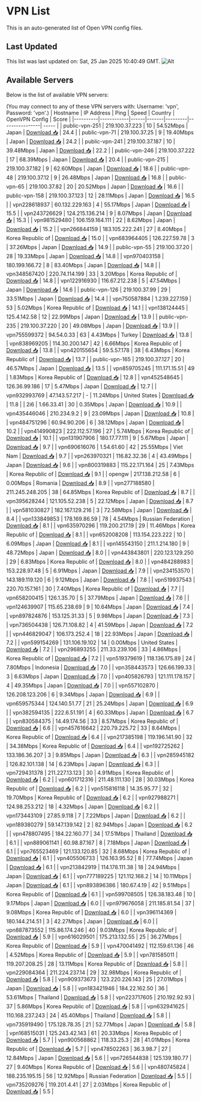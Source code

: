 # VPN List

This is an auto-generated list of Open VPN config files.

## Last Updated

This list was last updated on: Sat, 25 Jan 2025 10:40:49 GMT.
![Alt](https://repobeats.axiom.co/api/embed/186b98318ef1479477931607c1ad7d823f12451f.svg "Repobeats analytics image")

## Available Servers

Below is the list of available VPN servers:

(You may connect to any of these VPN servers with: Username: 'vpn', Password: 'vpn'.)
| Hostname | IP Address | Ping | Speed | Country | OpenVPN Config | Score |
|----------|------------|------|-------|---------|----------------| ----- |
| public-vpn-251 | 219.100.37.223 | 10 | 54.52Mbps | Japan | [Download 📥](./configs/server_0_JP.ovpn) | 24.4 |
| public-vpn-71 | 219.100.37.25 | 9 | 19.40Mbps | Japan | [Download 📥](./configs/server_1_JP.ovpn) | 24.2 |
| public-vpn-241 | 219.100.37.187 | 10 | 39.48Mbps | Japan | [Download 📥](./configs/server_2_JP.ovpn) | 22.2 |
| public-vpn-246 | 219.100.37.222 | 17 | 68.39Mbps | Japan | [Download 📥](./configs/server_3_JP.ovpn) | 20.4 |
| public-vpn-215 | 219.100.37.182 | 9 | 62.60Mbps | Japan | [Download 📥](./configs/server_4_JP.ovpn) | 18.6 |
| public-vpn-48 | 219.100.37.12 | 9 | 26.48Mbps | Japan | [Download 📥](./configs/server_5_JP.ovpn) | 16.8 |
| public-vpn-65 | 219.100.37.82 | 20 | 20.52Mbps | Japan | [Download 📥](./configs/server_6_JP.ovpn) | 16.6 |
| public-vpn-158 | 219.100.37.123 | 12 | 28.11Mbps | Japan | [Download 📥](./configs/server_7_JP.ovpn) | 16.5 |
| vpn228618937 | 60.132.229.163 | 4 | 55.17Mbps | Japan | [Download 📥](./configs/server_8_JP.ovpn) | 15.5 |
| vpn243726629 | 124.215.136.214 | 9 | 8.07Mbps | Japan | [Download 📥](./configs/server_9_JP.ovpn) | 15.3 |
| vpn981529480 | 106.159.164.111 | 22 | 8.62Mbps | Japan | [Download 📥](./configs/server_10_JP.ovpn) | 15.2 |
| vpn266844159 | 183.105.222.241 | 27 | 8.40Mbps | Korea Republic of | [Download 📥](./configs/server_11_KR.ovpn) | 15.0 |
| vpn683964405 | 126.227.59.78 | 3 | 37.26Mbps | Japan | [Download 📥](./configs/server_12_JP.ovpn) | 14.9 |
| public-vpn-55 | 219.100.37.20 | 28 | 19.33Mbps | Japan | [Download 📥](./configs/server_13_JP.ovpn) | 14.8 |
| vpn970403158 | 180.199.166.72 | 8 | 83.40Mbps | Japan | [Download 📥](./configs/server_14_JP.ovpn) | 14.8 |
| vpn348567420 | 220.74.114.199 | 33 | 3.20Mbps | Korea Republic of | [Download 📥](./configs/server_15_KR.ovpn) | 14.8 |
| vpn122916930 | 116.67.212.238 | 5 | 47.54Mbps | Japan | [Download 📥](./configs/server_16_JP.ovpn) | 14.6 |
| public-vpn-126 | 219.100.37.99 | 29 | 33.51Mbps | Japan | [Download 📥](./configs/server_17_JP.ovpn) | 14.4 |
| vpn750587884 | 1.239.227.159 | 53 | 5.02Mbps | Korea Republic of | [Download 📥](./configs/server_18_KR.ovpn) | 14.1 |
| vpn138124445 | 125.4.142.58 | 12 | 22.99Mbps | Japan | [Download 📥](./configs/server_19_JP.ovpn) | 13.9 |
| public-vpn-235 | 219.100.37.220 | 20 | 49.08Mbps | Japan | [Download 📥](./configs/server_20_JP.ovpn) | 13.9 |
| vpn755599372 | 94.54.0.33 | 63 | 4.43Mbps | Turkey | [Download 📥](./configs/server_21_TR.ovpn) | 13.8 |
| vpn838969205 | 114.30.200.147 | 42 | 6.66Mbps | Korea Republic of | [Download 📥](./configs/server_22_KR.ovpn) | 13.8 |
| vpn420155654 | 59.5.57.178 | 38 | 6.43Mbps | Korea Republic of | [Download 📥](./configs/server_23_KR.ovpn) | 13.7 |
| public-vpn-165 | 219.100.37.127 | 20 | 46.57Mbps | Japan | [Download 📥](./configs/server_24_JP.ovpn) | 13.5 |
| vpn859705245 | 111.171.15.51 | 49 | 1.83Mbps | Korea Republic of | [Download 📥](./configs/server_25_KR.ovpn) | 12.8 |
| vpn452548645 | 126.36.99.186 | 17 | 5.47Mbps | Japan | [Download 📥](./configs/server_26_JP.ovpn) | 12.7 |
| vpn932993769 | 47.143.57.217 | - | 11.24Mbps | United States | [Download 📥](./configs/server_27_US.ovpn) | 11.8 |
| 2i6 | 1.66.33.41 | 30 | 0.35Mbps | Japan | [Download 📥](./configs/server_28_JP.ovpn) | 10.9 |
| vpn435446046 | 210.234.9.2 | 9 | 23.09Mbps | Japan | [Download 📥](./configs/server_29_JP.ovpn) | 10.8 |
| vpn484751296 | 60.94.90.206 | 6 | 38.12Mbps | Japan | [Download 📥](./configs/server_30_JP.ovpn) | 10.2 |
| vpn414990823 | 222.112.57.196 | 27 | 5.74Mbps | Korea Republic of | [Download 📥](./configs/server_31_KR.ovpn) | 10.1 |
| vpn131907906 | 180.17.77.111 | 9 | 5.67Mbps | Japan | [Download 📥](./configs/server_32_JP.ovpn) | 9.7 |
| vpn690616076 | 1.54.61.60 | 42 | 25.55Mbps | Viet Nam | [Download 📥](./configs/server_33_VN.ovpn) | 9.7 |
| vpn263970321 | 116.82.32.36 | 4 | 43.49Mbps | Japan | [Download 📥](./configs/server_34_JP.ovpn) | 9.6 |
| vpn800319883 | 115.22.171.164 | 25 | 7.43Mbps | Korea Republic of | [Download 📥](./configs/server_35_KR.ovpn) | 9.1 |
| opengw | 217.138.212.58 | 6 | 0.00Mbps | Romania | [Download 📥](./configs/server_36_RO.ovpn) | 8.9 |
| vpn277188580 | 211.245.248.205 | 38 | 64.85Mbps | Korea Republic of | [Download 📥](./configs/server_37_KR.ovpn) | 8.7 |
| vpn395628244 | 121.105.52.238 | 5 | 22.12Mbps | Japan | [Download 📥](./configs/server_38_JP.ovpn) | 8.7 |
| vpn581030827 | 182.167.129.216 | 3 | 72.58Mbps | Japan | [Download 📥](./configs/server_39_JP.ovpn) | 8.4 |
| vpn133849853 | 178.169.86.59 | 78 | 4.54Mbps | Russian Federation | [Download 📥](./configs/server_40_RU.ovpn) | 8.1 |
| vpn635970296 | 119.200.217.19 | 29 | 11.46Mbps | Korea Republic of | [Download 📥](./configs/server_41_KR.ovpn) | 8.1 |
| vpn652008208 | 113.154.223.222 | 10 | 6.09Mbps | Japan | [Download 📥](./configs/server_42_JP.ovpn) | 8.1 |
| vpn145543150 | 211.1.214.180 | 9 | 48.72Mbps | Japan | [Download 📥](./configs/server_43_JP.ovpn) | 8.0 |
| vpn443843801 | 220.123.129.250 | 29 | 6.83Mbps | Korea Republic of | [Download 📥](./configs/server_44_KR.ovpn) | 8.0 |
| vpn484288983 | 153.228.97.48 | 5 | 6.91Mbps | Japan | [Download 📥](./configs/server_45_JP.ovpn) | 7.9 |
| vpn234153570 | 143.189.119.120 | 6 | 9.12Mbps | Japan | [Download 📥](./configs/server_46_JP.ovpn) | 7.8 |
| vpn519937543 | 220.70.157.161 | 30 | 7.40Mbps | Korea Republic of | [Download 📥](./configs/server_47_KR.ovpn) | 7.7 |
| vpn658200415 | 126.1.35.70 | 5 | 37.79Mbps | Japan | [Download 📥](./configs/server_48_JP.ovpn) | 7.6 |
| vpn124639907 | 115.65.238.69 | 9 | 10.64Mbps | Japan | [Download 📥](./configs/server_49_JP.ovpn) | 7.4 |
| vpn897824876 | 153.125.31.33 | 5 | 9.98Mbps | Japan | [Download 📥](./configs/server_50_JP.ovpn) | 7.3 |
| vpn736504438 | 126.71.108.82 | 4 | 41.59Mbps | Japan | [Download 📥](./configs/server_51_JP.ovpn) | 7.2 |
| vpn446829047 | 106.173.252.4 | 18 | 22.93Mbps | Japan | [Download 📥](./configs/server_52_JP.ovpn) | 7.2 |
| vpn599154269 | 131.106.19.102 | 14 | 0.00Mbps | United States | [Download 📥](./configs/server_53_US.ovpn) | 7.2 |
| vpn296893255 | 211.33.239.106 | 33 | 4.86Mbps | Korea Republic of | [Download 📥](./configs/server_54_KR.ovpn) | 7.2 |
| vpn519379619 | 118.136.175.89 | 24 | 7.80Mbps | Indonesia | [Download 📥](./configs/server_55_ID.ovpn) | 7.0 |
| vpn358443573 | 126.66.199.33 | 3 | 6.63Mbps | Japan | [Download 📥](./configs/server_56_JP.ovpn) | 7.0 |
| vpn405826793 | 121.111.178.157 | 4 | 49.35Mbps | Japan | [Download 📥](./configs/server_57_JP.ovpn) | 7.0 |
| vpn557102870 | 126.208.123.206 | 6 | 9.34Mbps | Japan | [Download 📥](./configs/server_58_JP.ovpn) | 6.9 |
| vpn659575344 | 124.140.51.77 | 21 | 25.24Mbps | Japan | [Download 📥](./configs/server_59_JP.ovpn) | 6.9 |
| vpn382594135 | 222.6.51.191 | 4 | 60.33Mbps | Japan | [Download 📥](./configs/server_60_JP.ovpn) | 6.7 |
| vpn830584375 | 14.49.174.56 | 33 | 8.57Mbps | Korea Republic of | [Download 📥](./configs/server_61_KR.ovpn) | 6.6 |
| vpn457616642 | 220.79.225.72 | 33 | 8.64Mbps | Korea Republic of | [Download 📥](./configs/server_62_KR.ovpn) | 6.4 |
| vpn217385198 | 119.196.141.90 | 32 | 34.38Mbps | Korea Republic of | [Download 📥](./configs/server_63_KR.ovpn) | 6.4 |
| vpn192725262 | 133.186.36.207 | 3 | 9.85Mbps | Japan | [Download 📥](./configs/server_64_JP.ovpn) | 6.3 |
| vpn285945182 | 126.82.101.138 | 14 | 6.23Mbps | Japan | [Download 📥](./configs/server_65_JP.ovpn) | 6.3 |
| vpn729431378 | 211.227.13.123 | 30 | 4.91Mbps | Korea Republic of | [Download 📥](./configs/server_66_KR.ovpn) | 6.2 |
| vpn601712316 | 211.48.111.130 | 28 | 30.03Mbps | Korea Republic of | [Download 📥](./configs/server_67_KR.ovpn) | 6.2 |
| vpn515816118 | 14.35.95.77 | 32 | 19.70Mbps | Korea Republic of | [Download 📥](./configs/server_68_KR.ovpn) | 6.2 |
| vpn927988271 | 124.98.253.212 | 18 | 4.32Mbps | Japan | [Download 📥](./configs/server_69_JP.ovpn) | 6.2 |
| vpn173443109 | 27.85.9.118 | 7 | 7.22Mbps | Japan | [Download 📥](./configs/server_70_JP.ovpn) | 6.2 |
| vpn189380279 | 59.147.139.142 | 2 | 82.94Mbps | Japan | [Download 📥](./configs/server_71_JP.ovpn) | 6.2 |
| vpn478807495 | 184.22.160.77 | 34 | 17.51Mbps | Thailand | [Download 📥](./configs/server_72_TH.ovpn) | 6.1 |
| vpn889061141 | 60.98.87.167 | 8 | 7.18Mbps | Japan | [Download 📥](./configs/server_73_JP.ovpn) | 6.1 |
| vpn765523469 | 121.133.120.85 | 32 | 8.68Mbps | Korea Republic of | [Download 📥](./configs/server_74_KR.ovpn) | 6.1 |
| vpn405506733 | 126.163.95.52 | 8 | 77.74Mbps | Japan | [Download 📥](./configs/server_75_JP.ovpn) | 6.1 |
| vpn213842919 | 114.178.111.38 | 18 | 24.94Mbps | Japan | [Download 📥](./configs/server_76_JP.ovpn) | 6.1 |
| vpn777189225 | 121.112.168.2 | 14 | 10.11Mbps | Japan | [Download 📥](./configs/server_77_JP.ovpn) | 6.1 |
| vpn893896386 | 180.67.4.19 | 42 | 9.51Mbps | Korea Republic of | [Download 📥](./configs/server_78_KR.ovpn) | 6.1 |
| vpn599708505 | 126.38.183.48 | 10 | 9.17Mbps | Japan | [Download 📥](./configs/server_79_JP.ovpn) | 6.0 |
| vpn979676058 | 211.185.81.54 | 37 | 9.08Mbps | Korea Republic of | [Download 📥](./configs/server_80_KR.ovpn) | 6.0 |
| vpn396114369 | 180.144.214.51 | 3 | 42.27Mbps | Japan | [Download 📥](./configs/server_81_JP.ovpn) | 6.0 |
| vpn887873552 | 115.86.174.246 | 40 | 9.03Mbps | Korea Republic of | [Download 📥](./configs/server_82_KR.ovpn) | 5.9 |
| vpn616029501 | 175.213.132.55 | 25 | 36.27Mbps | Korea Republic of | [Download 📥](./configs/server_83_KR.ovpn) | 5.9 |
| vpn470041492 | 112.159.61.136 | 46 | 4.52Mbps | Korea Republic of | [Download 📥](./configs/server_84_KR.ovpn) | 5.9 |
| vpn781585011 | 119.207.208.25 | 28 | 13.11Mbps | Korea Republic of | [Download 📥](./configs/server_85_KR.ovpn) | 5.8 |
| vpn229084364 | 211.224.237.14 | 29 | 32.98Mbps | Korea Republic of | [Download 📥](./configs/server_86_KR.ovpn) | 5.8 |
| vpn909373673 | 123.220.226.143 | 25 | 27.01Mbps | Japan | [Download 📥](./configs/server_87_JP.ovpn) | 5.8 |
| vpn183421946 | 184.22.162.50 | 36 | 53.61Mbps | Thailand | [Download 📥](./configs/server_88_TH.ovpn) | 5.8 |
| vpn223717605 | 210.192.92.93 | 37 | 5.86Mbps | Korea Republic of | [Download 📥](./configs/server_89_KR.ovpn) | 5.8 |
| vpn632941625 | 110.168.237.243 | 24 | 45.40Mbps | Thailand | [Download 📥](./configs/server_90_TH.ovpn) | 5.8 |
| vpn735919490 | 175.128.78.35 | 21 | 52.77Mbps | Japan | [Download 📥](./configs/server_91_JP.ovpn) | 5.8 |
| vpn168515031 | 125.243.42.143 | 61 | 20.33Mbps | Korea Republic of | [Download 📥](./configs/server_92_KR.ovpn) | 5.7 |
| vpn900568862 | 118.33.25.3 | 28 | 41.01Mbps | Korea Republic of | [Download 📥](./configs/server_93_KR.ovpn) | 5.7 |
| vpn478502263 | 36.3.98.7 | 27 | 12.84Mbps | Japan | [Download 📥](./configs/server_94_JP.ovpn) | 5.6 |
| vpn726544838 | 125.139.180.77 | 27 | 9.40Mbps | Korea Republic of | [Download 📥](./configs/server_95_KR.ovpn) | 5.6 |
| vpn480745824 | 188.235.195.15 | 56 | 12.92Mbps | Russian Federation | [Download 📥](./configs/server_96_RU.ovpn) | 5.5 |
| vpn735209276 | 119.201.4.41 | 27 | 2.03Mbps | Korea Republic of | [Download 📥](./configs/server_97_KR.ovpn) | 5.5 |
